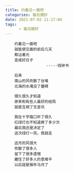 ```yaml
---
title: 约着见一面吧
categories: 每日摘抄
date: 2021-07-02 11:17:04
tags:  
      - 每日摘抄
---
```

        约着见一面吧  
        就能使见面的前后几天  
        都沾着光  
        变成好日子     
                      -----钱钟书

        后来  
        南山的风吹散了谷堆  
        北海的水淹没了墓碑  

        很久很久才知道  
        原来和有些人最好的结局  
        就是互相了无音讯  
                      
        我在十字路口听了很久  
        红绿灯也不知道换了多少次  
        最后我还是决定了  
        这次绿灯一亮，我就走

        这月的风很大  
        吹散了很多人  
        留下了很多遗憾  
        藏住了好多人的意难平  
        以后就是猴年马月了       
